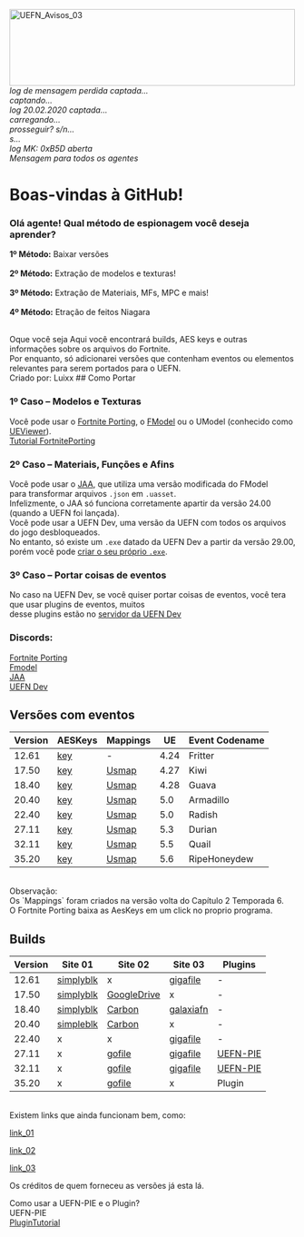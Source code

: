 <img width="503" height="135" alt="UEFN_Avisos_03" src="https://github.com/user-attachments/assets/8e583dbd-6e3d-47db-b888-c67f461e25d8" /> </br>
*log de mensagem perdida captada...</br>
captando...</br>
log 20.02.2020 captada...</br>
carregando...</br>
prosseguir? s/n...</br>
s...</br>
log MK: 0xB5D aberta</br>
Mensagem para todos os agentes*</br>
# **Boas-vindas à GitHub!** </br>
### Olá agente! Qual método de espionagem você deseja aprender?</br>
**1º Método:** Baixar versões</br>
</br>
**2º Método:** Extração de modelos e texturas!</br>
</br>
**3º Método:** Extração de Materiais, MFs, MPC e mais!</br>
</br>
**4º Método:** Etração de feitos Niagara</br>






</br>
Oque você seja 
Aqui você encontrará builds, AES keys e outras informações sobre os arquivos do Fortnite.</br>
Por enquanto, só adicionarei versões que contenham eventos ou elementos relevantes para serem portados para o UEFN.</br>
Criado por: Luixx
## Como Portar

### 1º Caso – Modelos e Texturas  
Você pode usar o [Fortnite Porting](https://github.com/h4lfheart/FortnitePorting), o [FModel](https://github.com/4sval/FModel)
ou o UModel (conhecido como [UEViewer](https://www.gildor.org/en/projects/umodel)).</br>
[Tutorial FortnitePorting](https://github.com/luiz-2213/Versions/blob/main/Tutoriais/Tutorial_FortnitePorting.md)

### 2º Caso – Materiais, Funções e Afins  
Você pode usar o [JAA](https://github.com/JsonAsAsset/JsonAsAsset/releases), que utiliza uma versão modificada do FModel</br>para transformar arquivos `.json` em `.uasset`.</br>Infelizmente, o JAA só funciona corretamente apartir da versão 24.00 (quando a UEFN foi lançada).  
Você pode usar a UEFN Dev, uma versão da UEFN com todos os arquivos do jogo desbloqueados.</br> 
No entanto, só existe um `.exe` datado da UEFN Dev a partir da versão 29.00, porém você pode [criar o seu próprio `.exe`](https://github.com/luiz-2213/Versions/blob/main/Tutoriais/XdeltaTutorial.md).</br> 

### 3º Caso – Portar coisas de eventos
No caso na UEFN Dev, se você quiser portar coisas de eventos, você tera que usar plugins de eventos, muitos</br>desse plugins estão no [servidor da UEFN Dev](https://discord.gg/UUBhVNjcsk)

### Discords:
[Fortnite Porting](https://discord.gg/UUBhVNjcsk)</br>[Fmodel](https://discord.gg/UUBhVNjcsk)</br>[JAA](https://discord.gg/TfYmWYtKG6)</br>[UEFN Dev](https://discord.gg/VpYyFS8wbm)

##  Versões com eventos
| Version | AESKeys | Mappings |  UE  | Event Codename |
|---------|---------|----------|------|----------------|
|12.61|[key](https://github.com/luiz-2213/Versions/blob/main/Arquivos%20/12.61%20/AESKeys_12.61.md)|-|4.24|Fritter     |
|17.50|[key](https://github.com/luiz-2213/Versions/blob/main/Arquivos%20/17.50%20/AESKeys_17.50.md)|[Usmap](https://github.com/luiz-2213/Versions/blob/main/Arquivos%20/17.50%20/++Fortnite+Release-17.50-CL-17388565-Windows_oo.usmap)|4.27|Kiwi        |
|18.40|[key](https://github.com/luiz-2213/Versions/blob/main/Arquivos%20/18.40%20/AESKeys_18.40.md)|[Usmap](https://github.com/luiz-2213/Versions/blob/main/Arquivos%20/18.40%20/++Fortnite+Release-18.40-CL-18163738-Windows_oo.usmap)|4.28|Guava       |
|20.40|[key](https://github.com/luiz-2213/Versions/blob/main/Arquivos%20/20.40%20/AESKeys_20.40.md)|[Usmap](https://github.com/luiz-2213/Versions/blob/main/Arquivos%20/20.40%20/%20++Fortnite+Release-20.40-CL-20244966-Windows_oo.usmap)|5.0 |Armadillo   |
|22.40|[key](https://github.com/luiz-2213/Versions/blob/main/Arquivos%20/22.40%20/AESKeys_22.40.md)|[Usmap](https://github.com/luiz-2213/Versions/blob/main/Arquivos%20/22.40%20/++Fortnite+Release-22.40-CL-23070899-Android_oo.usmap)|5.0 |Radish      |
|27.11|[key](https://github.com/luiz-2213/Versions/blob/main/Arquivos%20/27.11/AESKeys_27.11.md)   |[Usmap](https://github.com/luiz-2213/Versions/blob/main/Arquivos%20/27.11/%2B%2BFortnite%2BRelease-27.11-CL-29739262-Android_oo.usmap)|5.3 | Durian     |
|32.11|[key](https://github.com/luiz-2213/Versions/blob/main/Arquivos%20/32.11%20/AESKeys_32.11.md)|[Usmap](https://github.com/luiz-2213/Versions/blob/main/Arquivos%20/32.11/%2B%2BFortnite%2BRelease-32.11-CL-38202817-Windows_oo.usmap)|5.5 | Quail      |
|35.20|[key](https://github.com/luiz-2213/Versions/blob/main/Arquivos%20/35.20%20/AesKeys_35.20.md)|[Usmap](https://github.com/luiz-2213/Versions/blob/main/Arquivos%20/35.20/%2B%2BFortnite%2BRelease-35.20-CL-42911808-Windows_oo.usmap)|5.6 |RipeHoneydew|
</br>
Observação:</br>Os `Mappings` foram criados na versão volta do Capítulo 2 Temporada 6.</br>O Fortnite Porting baixa as AesKeys em um click no proprio programa.
</br>

## Builds 
| Version | Site 01 | Site 02 | Site 03 |  Plugins  |
|---------|---------|---------|---------|-----------|
|12.61|[simplyblk](https://public.simplyblk.xyz/12.61.zip)|x|[gigafile](https://42.gigafile.nu/0716-e150bfea1e3e1e97bebef85f04add9374)|-|
|17.50|[simplyblk](https://public.simplyblk.xyz/17.50.zip)|[GoogleDrive](https://drive.google.com/file/d/1VXCEHI5NrvYxRd-PcG_gF-zH9OBIQcee/view)|x|-|
|18.40|[simplyblk](https://public.simplyblk.xyz/18.40.zip)|[Carbon](https://cdn.cbn.lol/18.40)|[galaxiafn](https://galaxiafn.co.uk/18.40.zip)|-|
|20.40|[simpleblk](https://public.simplyblk.xyz/20.40.zip)|[Carbon](https://cdn.cbn.lol/20.40)|x|-|
|22.40|x|x|[gigafile](https://42.gigafile.nu/0717-f74af55d65c16b789755388fc49226759)|-|
|27.11|x|[gofile](https://gofile.io/d/MfJHqg)|[gigafile](https://42.gigafile.nu/0716-ma8dd9bbcc695f2e4dbaf51d3498d8054)|[UEFN-PIE](https://github.com/wildfurball4/UEFN-PIE/tree/27.11?tab=readme-ov-file)| 
|32.11|x|[gofile](https://gofile.io/d/8Q1Pl2)|[gigafile](https://42.gigafile.nu/0717-h721bb3932501e2575180b350f498ce62)|[UEFN-PIE](https://github.com/wildfurball4/UEFN-PIE/tree/32.11?tab=readme-ov-file)|
|35.20|x|[gofile](https://gofile.io/d/9OVwuD)|x|Plugin|
</br>
Existem links que ainda funcionam bem, como: </br> 

[link_01](https://github.com/ByZNexus/Fortnite-Versions?tab=readme-ov-file) </br> 

[link_02](https://github.com/llamaqwerty/fortnite-builds-archive) </br> 

[link_03](https://builds.cbn.lol/builds) </br> 

Os créditos de quem forneceu as versões já esta lá.</br>

Como usar a UEFN-PIE e o Plugin?</br>
UEFN-PIE</br>
[PluginTutorial](https://github.com/luiz-2213/Versions/blob/main/Tutoriais/PluginTutorial.md)
